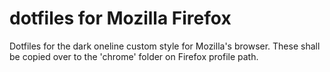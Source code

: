 # dotfiles for Mozilla Firefox
Dotfiles for the dark oneline custom style for Mozilla's browser.
These shall be copied over to the 'chrome' folder on Firefox profile path.
